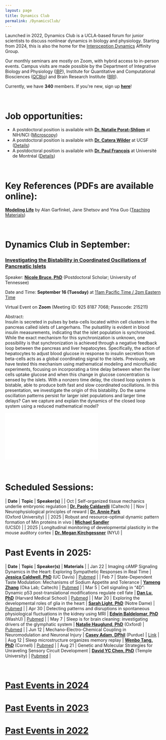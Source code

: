 ```yaml
---
layout: page
title: Dynamics Club
permalink: /DynamicsClub/
---
```


Launched in 2022, Dynamics Club is a UCLA-based forum for junior scientists to discuss nonlinear dynamics in biology and physiology. Starting from 2024, this is also the home for the [Interoception Dynamics](https://bri.ucla.edu/affinity-groups/#1725383881651-5acf33f9-a12c) Affinity Group. 

Our monthly seminars are mostly on Zoom, with hybrid access to in-person events. Campus visits are made possible by the Department of Integrative Biology and Physiology ([IBP](https://www.ibp.ucla.edu)), Institute for Quantitative and Computational Biosciences ([QCBio](https://qcb.ucla.edu)) and Brain Research Institute ([BRI](https://bri.ucla.edu)).

Currently, we have **340** members. If you're new, sign up [**here**](http://eepurl.com/hSqQLD)! 

&nbsp;
&nbsp;

# Job opportunities:
- A postdoctoral position is available with [**Dr. Natalie Porat-Shliom**](https://ccr.cancer.gov/staff-directory/natalie-porat-shliom) at NIH/NCI ([Microscopy](https://ccr.cancer.gov/staff-directory/natalie-porat-shliom#gallery))
- A postdoctoral position is available with [**Dr. Catera Wilder**](https://pharm.ucsf.edu/wilder) at UCSF ([Details](https://opportunities.ucsf.edu/content/postdoctoral-scholar-research-position-computational-modeling-dynamic-cell-systems))
- A postdoctoral position is available with [**Dr. Paul François**](https://www.francoisresearch.org) at Université de Montréal ([Details](https://www.francoisresearch.org/positions))

&nbsp;
&nbsp;

# Key References (PDFs are available online): 

[**Modeling Life**](https://link.springer.com/book/10.1007/978-3-319-59731-7) by Alan Garfinkel, Jane Shetsov and Yina Guo ([Teaching Materials](https://modelinginbiology.github.io))

&nbsp;
&nbsp;

# Dynamics Club in September: 

### [**Investigating the Bistability in Coordinated Oscillations of Pancreatic Islets**](https://pubmed.ncbi.nlm.nih.gov/39066476/)

Speaker: [**Nicole Bruce, PhD**](https://uthsc.edu/graduate-health-sciences/postdoc/current-scholars.php) (Postdoctoral Scholar; University of Tennessee)

Date and Time: **September 16 (Tuesday)** at <ins>11am Pacific Time / 2pm Eastern Time</ins>

Virtual Event on **Zoom** (Meeting ID: 925 8187 7068; Passcode: 215211)	

Abstract:\
Insulin is secreted in pulses by beta-cells located within cell clusters in the pancreas called islets of Langerhans. The pulsatility is evident in blood insulin measurements, indicating that the islet population is synchronized. While the exact mechanism for this synchronization is unknown, one possibility is that synchronization is achieved through a negative feedback loop between the pancreas and liver hepatocytes. Specifically, the action of hepatocytes to adjust blood glucose in response to insulin secretion from beta-cells acts as a global coordinating signal to the islets. Previously, we have tested this mechanism using mathematical modeling and microfluidic experiments, focusing on incorporating a time delay between when the liver cells uptake glucose and when this change in glucose concentration is sensed by the islets. With a nonzero time delay, the closed loop system is bistable, able to produce both fast and slow coordinated oscillations. In this presentation, we investigate the origin of this bistability. Do the same oscillation patterns persist for larger islet populations and larger time delays? Can we capture and explain the dynamics of the closed loop system using a reduced mathematical model?

![DynamicsClub](/images/DynamicsClub_Sep2025.pdf)

&nbsp;
&nbsp;

# Scheduled Sessions:

| **Date** | **Topic** | **Speaker(s)** |
| Oct | Self-organized tissue mechanics underlie embryonic regulation | [**Dr. Paolo Caldarelli**](https://directory.caltech.edu/personnel/pcaldare) (Caltech) |
| Nov | Neurophysiological principles of reward | [**Dr. Annie Park**](https://www.dpag.ox.ac.uk/team/annie-park) <br /> (Oxford University) |
| 2025 | Robust and resource-optimal dynamic pattern formation of Min proteins in vivo | [**Michael Sandler**](https://jun.ucsd.edu) <br /> (UCSD) |
| 2025 | Longitudinal monitoring of developmental plasticity in the mouse auditory cortex | [**Dr. Megan Kirchgessner**](https://www.simonsfoundation.org/people/megan-kirchgessner/) (NYU) |

# Past Events in 2025:

| **Date** | **Topic** | **Speaker(s)** | **Materials** |
| Jan 22 | Imaging cAMP Signaling Dynamics in the Heart: Exploring Sympathetic Responses in Real Time | [**Jessica Caldwell, PhD**](https://health.ucdavis.edu/pharmacology/postdoctoral_scholars.html) (UC Davis) | [Pubmed](https://pubmed.ncbi.nlm.nih.gov/36662864/) |
| Feb 7 | State-Dependent Taste Modulation: Mechanisms of Sodium Appetite and Tolerance | [**Yameng Zhang**](https://okalab.caltech.edu/lab-members) (Oka Lab; Caltech) | [Pubmed](https://pubmed.ncbi.nlm.nih.gov/37989313/) |
| Mar 5 | Cell signaling in “4D”: Dynamic p53 post-translational modifications regulate cell fate | [**Dan Lu, PhD**](https://www.lahavlab.com/dan-lu) (Harvard Medical School) | [Pubmed](https://pubmed.ncbi.nlm.nih.gov/39454005/) |
| Mar 20 | Exploring the developmental roles of glia in the heart | [**Sarah Light, PhD**](http://smithneurallab.weebly.com/people.html) (Notre Dame) | [Pubmed](https://pubmed.ncbi.nlm.nih.gov/34793438/) |
| Apr 30 | Detecting patterns and disruptions in spontaneous physiological fluctuations in the kidney using MRI | [**Edwin Baldelomar, PhD**](https://www.mir.wustl.edu/employees/edwin-baldelomar/) (WashU) | [Pubmed](https://pubmed.ncbi.nlm.nih.gov/38660712/) |
| May 7 | Sleep is for brain cleaning: investigating drivers of the glymphatic system | [**Natalie Hauglund, PhD**](https://www.dpag.ox.ac.uk/team/natalie-hauglund-1) (Oxford) | [Pubmed](https://pubmed.ncbi.nlm.nih.gov/39788123/) |
| Jun 12 | Mechano-Electro-Chemical Coupling in Neuromodulation and Neuronal Injury | [**Casey Adam, DPhil**](https://vet.purdue.edu/cpr/team.php) (Purdue) | [Link](https://www.nature.com/articles/s42005-023-01252-7) |
| Aug 12 | Sleep microstructure organizes memory replay | [**Wenbo Tang, PhD**](https://braincomputation.org/people/) (Cornell) | [Pubmed](https://pubmed.ncbi.nlm.nih.gov/39743590/) |
| Aug 21 | Genetic and Molecular Strategies for Unraveling Sensory Circuit Development | [**David YC Chen, PhD**](https://ycdavidchen.com) (Temple University) | [Pubmed](https://pubmed.ncbi.nlm.nih.gov/37523539/) |

&nbsp;
&nbsp; 

# [Past Events in 2024](https://lingyunxiong.github.io/2024/12/30/DynamicsClub.html)

# [Past Events in 2023](https://lingyunxiong.github.io/2023/12/15/dynamicsclub.html)

# [Past Events in 2022](https://lingyunxiong.github.io/2022/12/16/dynamicsclub.html)

&nbsp;
&nbsp;


